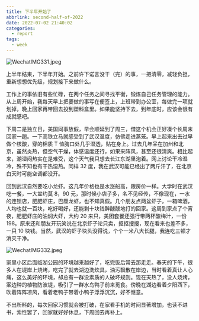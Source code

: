 ```yaml
---
title: 下半年开始了
abbrlink: second-half-of-2022
date: 2022-07-02 21:40:02
categories:
  - report
tags:
  - week
---
```


![WechatIMG331.jpeg](https://p9-juejin.byteimg.com/tos-cn-i-k3u1fbpfcp/c11af3842bbb423e82429085acf67b63~tplv-k3u1fbpfcp-watermark.image)

上半年结束，下半年开始。之前许下诺言没干（完）的事，一把清零，减轻负担，重新想想优先级，规划接下来做什么。

工作上的事依旧有些忙碌，在两个任务之间寻找平衡，锻炼自己任务管理的能力。从上周开始，我每天早上把要做的事写在便签上，上班带到办公室，每做完一项就划掉，晚上回家再带回去投到塑料盒里。如果能坚持下去，到年底时，应该会很有成就感吧。

下周二是独立日，美国同事放假，早会顺延到了周三，借这个机会正好凑个长周末回家一趟。一下高铁立马就感受到了武汉温度，仿佛走进蒸笼。早上起来出去过早做个核酸，穿的棉质 T 恤胸口处几乎湿透，贴在身上。过去几年呆在加州和北京，虽然炎热，但空气干燥，体感温度还行，如果来阵风，甚至还很清爽。相比起来，潮湿闷热实在是难受，这个天气我只想去长江东湖里泡着。网上讨论干冷湿冷，殊不知也有干热湿热。同样 32 度，我在武汉可能已经出了两斤汗了，在北京白天时可能空调都没开。

回到武汉自然要吃小龙虾。这几年价格也是水涨船高，跟房价一样。大学时在武汉吃一餐，一大盆约莫 8，90 元，那时候小店子多，名不见经传，不像现在，一水的连锁店，肥肥虾庄，巴厘龙虾，也不知真假。几个朋友点两盆虾子，一箱啤酒，人均也就一百块，吃好喝好，还能剩十块钱醉醺醺地打的回家。这周到家点了个宵夜，肥肥虾庄的油焖大虾，大约 20 来只，美团套餐还强行带两杯酸梅汁，一份 198。原来还和朋友开玩笑说在北京虾子论只卖，抠抠搜搜，现在看来也差不多，一只 10 块钱。当然，武汉的虾子块头没得说，个个一米八大长腿，我连吃三顿才消灭干净。

![WechatIMG332.jpeg](https://p9-juejin.byteimg.com/tos-cn-i-k3u1fbpfcp/c1722939af5c44648d6892eb5ae5e563~tplv-k3u1fbpfcp-watermark.image)

家里小区后面临湖公园的环境越来越好了，吃完饭后常去那走走。春天的下午，很多人在堤岸上烧烤，吃完了就去湖边洗炊具，油污飘散在岸边，当时看着真让人心痛，这么美好的环境，却总有一群没素质的人破坏规则。现在天热了，没人烧烤，案边种的植物防波堤，吸引了一群水鸟鸭子前来觅食。傍晚在湖边看着夕阳西下，吹着阵阵凉风，看着老鸭子带着小鸭子浮浮沉沉，好不惬意。

不出所料的，每次回家习惯就会被打破，在家看手机的时间显著增加，也读不进书，索性罢了，回家就好好休息，下周回去再补上。
